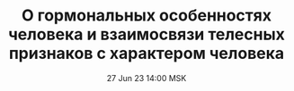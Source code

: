 ---
title: "О гормональных особенностях человека и взаимосвязи телесных признаков с характером человека"
date: "27 Jun 23 14:00 MSK"
draft: false
speakers: ["mihail-toptigin"]
---